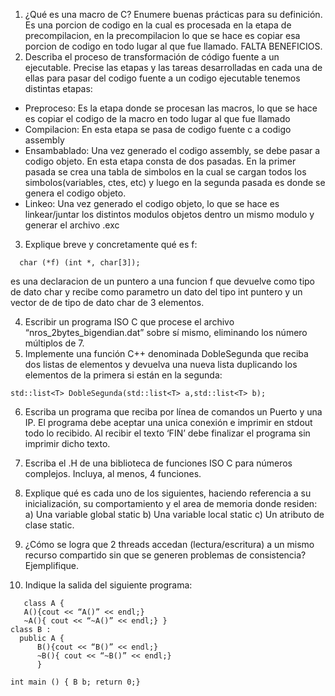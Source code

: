 1) ¿Qué es una macro de C? Enumere buenas prácticas para su definición.
Es una porcion de codigo en la cual es procesada en la etapa de precompilacion, en la precompilacion lo que se hace es copiar esa porcion de codigo en todo lugar 
al que fue llamado. FALTA BENEFICIOS.
2) Describa el proceso de transformación de código fuente a un ejecutable. Precise las etapas y las tareas desarrolladas en cada una de ellas
para pasar del codigo fuente a un codigo ejecutable tenemos distintas etapas:
 - Preproceso: 
    Es la etapa donde se procesan las macros, lo que se hace es copiar el codigo de la macro en todo lugar al que fue llamado
 - Compilacion: 
    En esta etapa se pasa de codigo fuente c a codigo assembly 
 -  Ensambablado: 
    Una vez generado el codigo assembly, se debe pasar a codigo objeto. En esta etapa consta de dos pasadas. En la primer pasada se crea una tabla de simbolos en 
    la cual se cargan todos los simbolos(variables, ctes, etc) y luego en la segunda pasada es donde se genera el codigo objeto. 
 - Linkeo:
    Una vez generado el codigo objeto, lo que se hace es linkear/juntar los distintos modulos objetos dentro un mismo modulo y generar el archivo .exc
3) Explique breve y concretamente qué es f:
```
  char (*f) (int *, char[3]);
```
es una declaracion de un puntero a una funcion f que devuelve como tipo de dato char y recibe como parametro un dato del tipo int puntero y un vector de 
de tipo de dato char de 3 elementos.

4) Escribir un programa ISO C que procese el archivo “nros_2bytes_bigendian.dat” sobre sí mismo, eliminando los número múltiplos de 7.
5) Implemente una función C++ denominada DobleSegunda que reciba dos listas de elementos y devuelva una nueva lista duplicando los elementos de la primera si 
están en la segunda:
```
std::list<T> DobleSegunda(std::list<T> a,std::list<T> b);
```
6) Escriba un programa que reciba por línea de comandos un Puerto y una IP. El programa debe aceptar una unica conexión e imprimir en stdout todo lo recibido. 
Al recibir el texto ‘FIN’ debe finalizar el programa sin imprimir dicho texto.

7) Escriba el .H de una biblioteca de funciones ISO C para números complejos. Incluya, al menos, 4 funciones.

8) Explique qué es cada uno de los siguientes, haciendo referencia a su inicialización, su comportamiento y el area de memoria donde residen: 
    a) Una variable global static
    b) Una variable local static 
    c) Un atributo de clase static.
9)  ¿Cómo se logra que 2 threads accedan (lectura/escritura) a un mismo recurso compartido sin que se generen problemas de consistencia? Ejemplifique.
 
10)   Indique la salida del siguiente programa: 
```   
   class A { 
   A(){cout << “A()” << endl;} 
   ~A(){ cout << “~A()” << endl;} }
class B : 
  public A { 
      B(){cout << “B()” << endl;}
      ~B(){ cout << “~B()” << endl;} 
      }
      
int main () { B b; return 0;}
```

    
